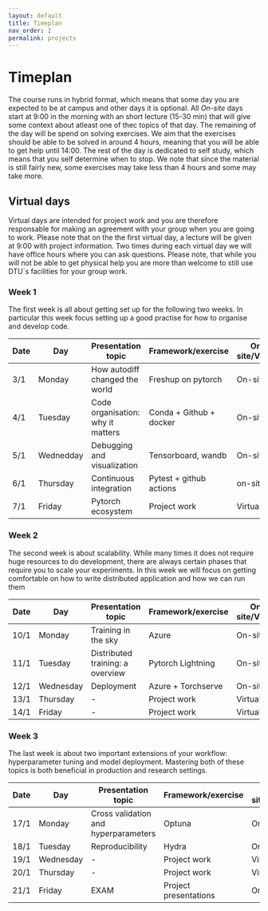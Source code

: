 ```yaml
---
layout: default
title: Timeplan
nav_order: 2
permalink: projects
---
```


# Timeplan

The course runs in hybrid format, which means that some day you are expected to be at campus and other days
it is optional. All *On-site* days start at 9:00 in the morning with an short lecture (15-30 min) that will 
give some context about atleast one of thec topics of that day. The remaining of the day will be spend on 
solving exercises. We aim that the exercises should be able to be solved in around 4 hours, meaning that 
you will be able to get help until 14:00. The rest of the day is dedicated to self study, which means that 
you self determine when to stop. We note that since the material is still fairly new, some exercises may
take less than 4 hours and some may take more.

## Virtual days

Virtual days are intended for project work and you are therefore responsable for making an agreement with 
your group when you are going to work. Please note that on the the first virtual day, a lecture will be given 
at 9:00 with project information. Two times during each virtual day we will have office hours where you can 
ask questions. Please note, that while you will not be able to get physical help you are more than welcome 
to still use DTU´s facilities for your group work.

### Week 1

The first week is all about getting set up for the following two weeks. In particular this week focus setting
up a good practise for how to organise and develop code.

Date | Day       |  Presentation topic                 | Framework/exercise       | On-site/Virtual
-----|-----------|-------------------------------------|--------------------------|--------------------
3/1  | Monday    | How autodiff changed the world      | Freshup on pytorch       | On-site
4/1  | Tuesday   | Code organisation: why it matters   | Conda + Github + docker  | On-site
5/1  | Wednedday | Debugging and visualization         | Tensorboard, wandb       | On-site
6/1  | Thursday  | Continuous integration              | Pytest + github actions  | on-site
7/1  | Friday    | Pytorch ecosystem                   | Project work             | Virtual

### Week 2

The second week is about scalability. While many times it does not require huge resources to do development,
there are always certain phases that require you to scale your experiments. In this week we will focus on 
getting comfortable on how to write distributed application and how we can run them

Date | Day       | Presentation topic                   | Framework/exercise      | On-site/Virtual
-----|-----------|--------------------------------------|-------------------------|-------------------
10/1 | Monday    | Training in the sky                  | Azure                   | On-site
11/1 | Tuesday   | Distributed training: a overview     | Pytorch Lightning       | On-site
12/1 | Wednesday | Deployment                           | Azure + Torchserve      | On-site
13/1 | Thursday  | -                                    | Project work            | Virtual
14/1 | Friday    | -                                    | Project work            | Virtual

### Week 3

The last week is about two important extensions of your workflow: hyperparameter tuning and model
deployment. Mastering both of these topics is both beneficial in production and research settings.

Date | Day       | Presentation topic                   | Framework/exercise    | On-site/Virtual
-----|-----------|--------------------------------------|-----------------------|---------------------
17/1 | Monday    | Cross validation and hyperparameters | Optuna                | On-site
18/1 | Tuesday   | Reproducibility                      | Hydra                 | On-site
19/1 | Wednesday | -                                    | Project work          | Virtual
20/1 | Thursday  | -                                    | Project work          | Virtual
21/1 | Friday    | EXAM                                 | Project presentations | On-site
